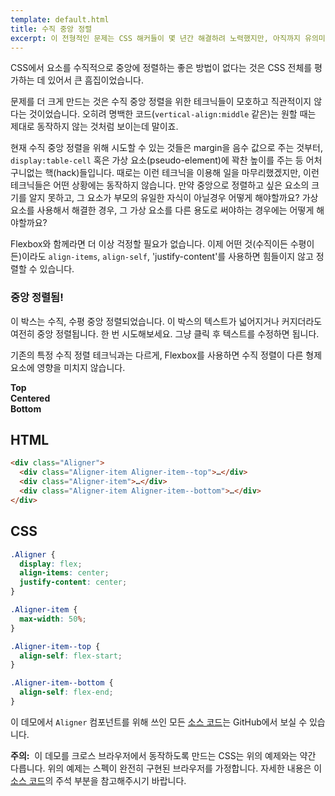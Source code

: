 ```yaml
---
template: default.html
title: 수직 중앙 정렬
excerpt: 이 전형적인 문제는 CSS 해커들이 몇 년간 해결하려 노력했지만, 아직까지 유의미한 해결책은 나오지 않았습니다. Flexbox를 사용하면, 마침내 해결이 가능합니다.
---
```


CSS에서 요소를 수직적으로 중앙에 정렬하는 좋은 방법이 없다는 것은 CSS 전체를 평가하는 데 있어서 큰 흠집이었습니다.

문제를 더 크게 만드는 것은 수직 중앙 정렬을 위한 테크닉들이 모호하고 직관적이지 않다는 것이었습니다. 오히려 명백한 코드(`vertical-align:middle` 같은)는 원할 때는 제대로 동작하지 않는 것처럼 보이는데 말이죠.

현재 수직 중앙 정렬을 위해 시도할 수 있는 것들은 margin을 음수 값으로 주는 것부터, `display:table-cell` 혹은 가상 요소(pseudo-element)에 꽉찬 높이를 주는 등 어처구니없는 핵(hack)들입니다. 때로는 이런 테크닉을 이용해 일을 마무리했겠지만, 이런 테크닉들은 어떤 상황에는 동작하지 않습니다. 만약 중앙으로 정렬하고 싶은 요소의 크기를 알지 못하고, 그 요소가 부모의 유일한 자식이 아닐경우 어떻게 해야할까요? 가상 요소를 사용해서 해결한 경우, 그 가상 요소를 다른 용도로 써야하는 경우에는 어떻게 해야할까요?

Flexbox와 함께라면 더 이상 걱정할 필요가 없습니다. 이제 어떤 것(수직이든 수평이든)이라도 `align-items`, `align-self`, 'justify-content'를 사용하면 힘들이지 않고 정렬할 수 있습니다.

<div class="Demo Demo--spaced u-ieMinHeightBugFix">
  <div class="Aligner">
    <div class="Aligner-item Aligner-item--fixed">
      <div class="Demo">
        <h3>중앙 정렬됨!</h3>
        <p contenteditable="true"> 이 박스는 수직, 수평 중앙 정렬되었습니다. 이 박스의 텍스트가 넓어지거나 커지더라도 여전히 중앙 정렬됩니다. 한 번 시도해보세요. 그냥 클릭 후 텍스트를 수정하면 됩니다.</p>
      </div>
    </div>
  </div>
</div>

기존의 특정 수직 정렬 테크닉과는 다르게, Flexbox를 사용하면 수직 정렬이 다른 형제 요소에 영향을 미치지 않습니다.

<div class="Demo Demo--spaced u-ieMinHeightBugFix">
  <div class="Aligner">
    <div class="Aligner-item Aligner-item--top">
      <div class="Demo"><strong>Top</strong></div>
    </div>
    <div class="Aligner-item">
      <div class="Demo"><strong>Centered</strong></div>
    </div>
    <div class="Aligner-item Aligner-item--bottom">
      <div class="Demo"><strong>Bottom</strong></div>
    </div>
  </div>
</div>

## HTML

```html
<div class="Aligner">
  <div class="Aligner-item Aligner-item--top">…</div>
  <div class="Aligner-item">…</div>
  <div class="Aligner-item Aligner-item--bottom">…</div>
</div>
```

## CSS

```css
.Aligner {
  display: flex;
  align-items: center;
  justify-content: center;
}

.Aligner-item {
  max-width: 50%;
}

.Aligner-item--top {
  align-self: flex-start;
}

.Aligner-item--bottom {
  align-self: flex-end;
}
```

이 데모에서 `Aligner` 컴포넌트를 위해 쓰인 모든 [소스 코드](https://github.com/philipwalton/solved-by-flexbox/blob/master/assets/css/components/aligner.css)는 GitHub에서 보실 수 있습니다.

<aside class="Notice"><strong>주의:</strong>&nbsp; 이 데모를 크로스 브라우저에서 동작하도록 만드는 CSS는 위의 예제와는 약간 다릅니다. 위의 예제는 스펙이 완전히 구현된 브라우저를 가정합니다. 자세한 내용은 이 <a href="https://github.com/philipwalton/solved-by-flexbox/blob/master/assets/css/utils/compat.css">소스 코드</a>의 주석 부분을 참고해주시기 바랍니다.</aside>
